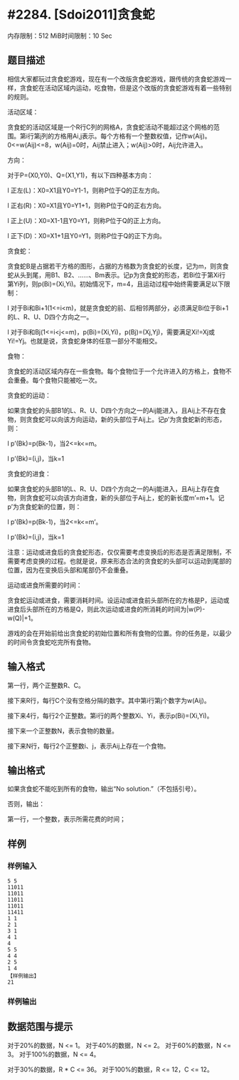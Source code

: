 # #2284. [Sdoi2011]贪食蛇

内存限制：512 MiB时间限制：10 Sec

## 题目描述

 

 

 

相信大家都玩过贪食蛇游戏，现在有一个改版贪食蛇游戏，跟传统的贪食蛇游戏一样，贪食蛇在活动区域内运动，吃食物，但是这个改版的贪食蛇游戏有着一些特别的规则。

 

活动区域：

贪食蛇的活动区域是一个R行C列的网格A，贪食蛇活动不能超过这个网格的范围。第i行第j列的方格用Ai,j表示。每个方格有一个整数权值，记作w(Aij)。0<=w(Aij)<=8，w(Aij)=0时，Aij禁止进入；w(Aij)>0时，Aij允许进入。

 

方向：

对于P=(X0,Y0)、Q=(X1,Y1)，有以下四种基本方向：

l        正左(L)：X0=X1且Y0=Y1-1，则称P位于Q的正左方向。

l        正右(R)：X0=X1且Y0=Y1+1，则称P位于Q的正右方向。

l        正上(U)：X0=X1-1且Y0=Y1，则称P位于Q的正上方向。

l        正下(D)：X0=X1+1且Y0=Y1，则称P位于Q的正下方向。

 

贪食蛇：

贪食蛇B是占据若干方格的图形，占据的方格数为贪食蛇的长度，记为m，则贪食蛇从头到尾，用B1、B2、&hellip;&hellip;、Bm表示。记p为贪食蛇的形态，若Bi位于第Xi行第Yi列，则p(Bi)=(Xi,Yi)。初始情况下，m=4，且运动过程中始终需要满足以下限制：

l        对于Bi和Bi+1(1<=i<m)，就是贪食蛇的前、后相邻两部分，必须满足Bi位于Bi+1的L、R、U、D四个方向之一。

l        对于Bi和Bj(1<=i<j<=m)，p(Bi)=(Xi,Yi)，p(Bj)=(Xj,Yj)，需要满足Xi!=Xj或Yi!=Yj。也就是说，贪食蛇身体的任意一部分不能相交。

 

食物：

贪食蛇的活动区域内存在一些食物。每个食物位于一个允许进入的方格上，食物不会重叠。每个食物只能被吃一次。

 

贪食蛇的运动：

如果贪食蛇的头部B1的L、R、U、D四个方向之一的Aij能进入，且Aij上不存在食物，则贪食蛇可以向该方向运动，新的头部位于Aij上。记p&rsquo;为贪食蛇新的形态，则：

l        p&rsquo;(Bk)=p(Bk-1)，当2<=k<=m。

l        p&rsquo;(Bk)=(i,j)，当k=1

 

贪食蛇的进食：

如果贪食蛇的头部B1的L、R、U、D四个方向之一的Aij能进入，且Aij上存在食物，则贪食蛇可以向该方向进食，新的头部位于Aij上，蛇的新长度m&rsquo;=m+1。记p&rsquo;为贪食蛇新的位置，则：

l        p&rsquo;(Bk)=p(Bk-1)，当2<=k<=m&rsquo;。

l        p&rsquo;(Bk)=(i,j)，当k=1

 

注意：运动或进食后的贪食蛇形态，仅仅需要考虑变换后的形态是否满足限制，不需要考虑变换的过程。也就是说，原来形态合法的贪食蛇的头部可以运动到尾部的位置，因为在变换后头部和尾部仍不会重叠。

 

运动或进食所需要的时间：

贪食蛇运动或进食，需要消耗时间。设运动或进食前头部所在的方格是P，运动或进食后头部所在的方格是Q，则此次运动或进食的所消耗的时间为|w(P)-w(Q)|+1。

 

游戏的会在开始前给出贪食蛇的初始位置和所有食物的位置。你的任务是，以最少的时间令贪食蛇吃完所有食物。

## 输入格式

第一行，两个正整数R、C。

接下来R行，每行C个没有空格分隔的数字。其中第i行第j个数字为w(Aij)。

接下来4行，每行2个正整数。第i行的两个整数Xi、Yi，表示p(Bi)=(Xi,Yi)。

接下来一个正整数N，表示食物的数量。

接下来N行，每行2个正整数i、j，表示Aij上存在一个食物。

## 输出格式

 

如果贪食蛇不能吃到所有的食物，输出&ldquo;No solution.&rdquo;（不包括引号）。

否则，输出：

第一行，一个整数，表示所需花费的时间；

## 样例

### 样例输入

    
    5 5
    11011
    11011
    11011
    11011
    11411
    1 1
    2 1
    3 1
    4 1
    4
    5 5
    4 4
    2 5
    1 4
    【样例输出】
    21
    
    

### 样例输出

## 数据范围与提示

对于20%的数据，N <= 1。
对于40%的数据，N <= 2。
对于60%的数据，N <= 3。
对于100%的数据，N <= 4。
 
对于30%的数据，R * C <= 36。
对于100%的数据，R <= 12，C <= 12。
